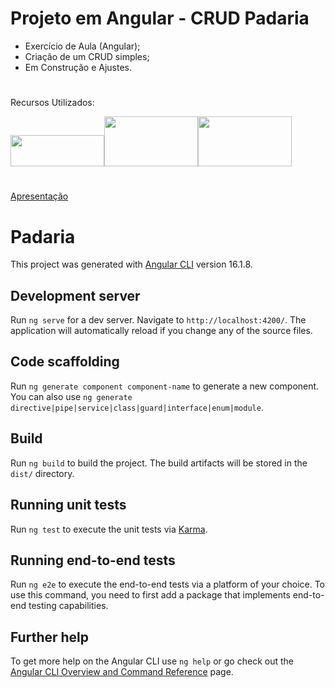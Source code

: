 # Projeto em Angular - CRUD Padaria


- Exercício de Aula (Angular);
- Criação de um CRUD simples;
- Em Construção e Ajustes.

#

Recursos Utilizados:

<img src="https://upload.wikimedia.org/wikipedia/commons/thumb/c/ca/AngularJS_logo.svg/2560px-AngularJS_logo.svg.png" width="150px" height="50px"><img src="https://cdn.jsdelivr.net/gh/devicons/devicon/icons/nodejs/nodejs-original-wordmark.svg" width="150px" height="80px"/><img src="https://kortkamp.dev/ts_logo.png" width="150px" height="80px">
          


          

#

<a href="https://www.canva.com/design/DAFrjzFbU0Q/igp63ZpiB4cBPVObicjN_w/view?utm_content=DAFrjzFbU0Q&utm_campaign=designshare&utm_medium=link&utm_source=publishsharelink">Apresentação</a>






# Padaria

This project was generated with [Angular CLI](https://github.com/angular/angular-cli) version 16.1.8.

## Development server

Run `ng serve` for a dev server. Navigate to `http://localhost:4200/`. The application will automatically reload if you change any of the source files.

## Code scaffolding

Run `ng generate component component-name` to generate a new component. You can also use `ng generate directive|pipe|service|class|guard|interface|enum|module`.

## Build

Run `ng build` to build the project. The build artifacts will be stored in the `dist/` directory.

## Running unit tests

Run `ng test` to execute the unit tests via [Karma](https://karma-runner.github.io).

## Running end-to-end tests

Run `ng e2e` to execute the end-to-end tests via a platform of your choice. To use this command, you need to first add a package that implements end-to-end testing capabilities.

## Further help

To get more help on the Angular CLI use `ng help` or go check out the [Angular CLI Overview and Command Reference](https://angular.io/cli) page.


